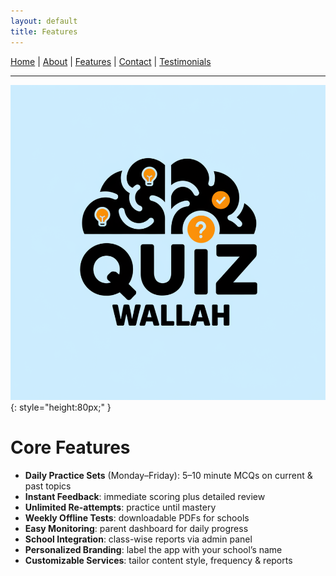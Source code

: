 ```yaml
---
layout: default
title: Features
---
```


[Home](/) | [About](/about.html) | [Features](/features.html) | [Contact](/contact.html) | [Testimonials](/testimonials.html)

---

![QuizWallah Logo](/assets/images/logo.png){: style="height:80px;" }

# Core Features

- **Daily Practice Sets** (Monday–Friday): 5–10 minute MCQs on current & past topics  
- **Instant Feedback**: immediate scoring plus detailed review  
- **Unlimited Re-attempts**: practice until mastery  
- **Weekly Offline Tests**: downloadable PDFs for schools  
- **Easy Monitoring**: parent dashboard for daily progress  
- **School Integration**: class-wise reports via admin panel  
- **Personalized Branding**: label the app with your school’s name  
- **Customizable Services**: tailor content style, frequency & reports  

<!-- Add more detail or screenshots below as you like -->
